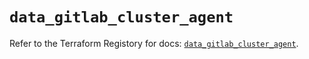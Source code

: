 # `data_gitlab_cluster_agent`

Refer to the Terraform Registory for docs: [`data_gitlab_cluster_agent`](https://www.terraform.io/docs/providers/gitlab/d/cluster_agent).
